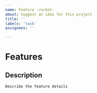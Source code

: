 ```yaml
---
name: Feature :rocket:
about: Suggest an idea for this project
title: ''
labels: 'task'
assignees: ''

---
```


# Features

## Description

```plaintext
Describe the feature details
```

<!--
## TODOs
- [x] item 1
- [ ] item 2

## Screenshots

![screenshot](../url)
-->
